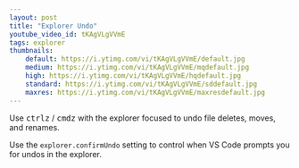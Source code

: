 ```yaml
---
layout: post
title: "Explorer Undo"
youtube_video_id: tKAgVLgVVmE
tags: explorer
thumbnails:
    default: https://i.ytimg.com/vi/tKAgVLgVVmE/default.jpg
    medium: https://i.ytimg.com/vi/tKAgVLgVVmE/mqdefault.jpg
    high: https://i.ytimg.com/vi/tKAgVLgVVmE/hqdefault.jpg
    standard: https://i.ytimg.com/vi/tKAgVLgVVmE/sddefault.jpg
    maxres: https://i.ytimg.com/vi/tKAgVLgVVmE/maxresdefault.jpg
---
```


Use <kbd>ctrl</kbd><kbd>z</kbd> / <kbd>cmd</kbd><kbd>z</kbd> with the explorer focused to undo file deletes, moves, and renames.

Use the `explorer.confirmUndo` setting to control when VS Code prompts you for undos in the explorer.